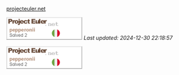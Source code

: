 [projecteuler.net](https://projecteuler.net/archives)

![Profile Image](./profileimage.png)
_Last updated: 2024-12-30 22:18:57_


![Profile Image](./profileimage.png)
